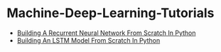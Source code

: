 # Machine-Deep-Learning-Tutorials

* [Building A Recurrent Neural Network From Scratch In Python](https://pub.towardsai.net/building-a-recurrent-neural-network-from-scratch-in-python-3ad244b1054f?sk=3fcfd18bbb18fd280826c64b547f130e)
* [Building An LSTM Model From Scratch In Python](https://pub.towardsai.net/building-a-lstm-from-scratch-in-python-1dedd89de8fe?sk=30c823c65e8135721f775b0c1e893ad9)
